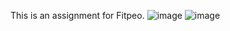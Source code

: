 This is an assignment for Fitpeo.
![image](https://github.com/HarshitDuggal/Assignment-Fitpeo-Harshit-Duggal/assets/75092196/13c96ed1-49da-424b-82ee-fec3b13e0d86)
![image](https://github.com/HarshitDuggal/Assignment-Fitpeo-Harshit-Duggal/assets/75092196/f718afaa-2ede-418a-ade5-39773304f799)
